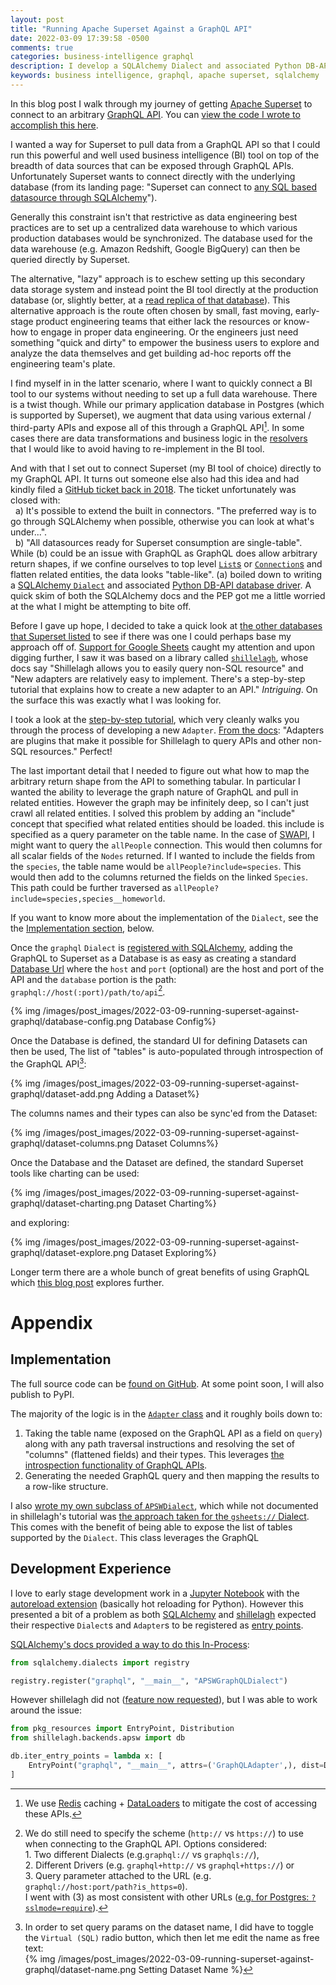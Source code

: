 ```yaml
---
layout: post
title: "Running Apache Superset Against a GraphQL API"
date: 2022-03-09 17:39:58 -0500
comments: true
categories: business-intelligence graphql
description: I develop a SQLAlchemy Dialect and associated Python DB-API database driver that allows Apache Superset to query data from GraphQL API.
keywords: business intelligence, graphql, apache superset, sqlalchemy
---
```

In this blog post I walk through my journey of getting [Apache Superset](https://superset.apache.org/) to connect to an arbitrary [GraphQL API](https://graphql.org/). You can [view the code I wrote to accomplish this here](https://github.com/cancan101/graphql-db-api).
<!-- more -->

I wanted a way for Superset to pull data from a GraphQL API so that I could run this powerful and well used business intelligence (BI) tool on top of the breadth of data sources that can be exposed through GraphQL APIs. Unfortunately Superset wants to connect directly with the underlying database (from its landing page: "Superset can connect to [any SQL based datasource through SQLAlchemy](https://superset.apache.org/docs/databases/installing-database-drivers/)").

Generally this constraint isn't that restrictive as data engineering best practices are to set up a centralized data warehouse to which various production databases would be synchronized. The database used for the data warehouse (e.g. Amazon Redshift, Google BigQuery) can then be queried directly by Superset.

The alternative, "lazy" approach is to eschew setting up this secondary data storage system and instead point the BI tool directly at the production database (or, slightly better, at a [read replica of that database](https://docs.aws.amazon.com/AmazonRDS/latest/UserGuide/USER_ReadRepl.html)). This alternative approach is the route often chosen by small, fast moving, early-stage product engineering teams that either lack the resources or know-how to engage in proper data engineering. Or the engineers just need something "quick and dirty" to empower the business users to explore and analyze the data themselves and get building ad-hoc reports off the engineering team's plate.

I find myself in in the latter scenario, where I want to quickly connect a BI tool to our systems without needing to set up a full data warehouse. There is a twist though. While our primary application database in Postgres (which is supported by Superset), we augment that data using various external / third-party APIs and expose all of this through a GraphQL API[^cache-etc]. In some cases there are data transformations and business logic in the [resolvers](https://graphql.org/learn/execution/#root-fields-resolvers) that I would like to avoid having to re-implement in the BI tool.

[^cache-etc]: We use [Redis](https://redis.io/) caching + [DataLoaders](https://github.com/graphql/dataloader) to mitigate the cost of accessing these APIs.

And with that I set out to connect Superset (my BI tool of choice) directly to my GraphQL API. It turns out someone else also had this idea and had kindly filed a [GitHub ticket back in 2018](https://github.com/apache/superset/issues/5389). The ticket unfortunately was closed with:<br>
&nbsp;&nbsp;a) It's possible to extend the built in connectors. "The preferred way is to go through SQLAlchemy when possible, otherwise you can look at what's under...".<br>
&nbsp;&nbsp;b) "All datasources ready for Superset consumption are single-table".<br>
While (b) could be an issue with GraphQL as GraphQL does allow arbitrary return shapes, if we confine ourselves to top level [`List`s](https://graphql.org/learn/schema/#lists-and-non-null) or [`Connection`s](https://relay.dev/graphql/connections.htm) and flatten related entities, the data looks "table-like". (a) boiled down to writing a [SQLAlchemy `Dialect`](https://docs.sqlalchemy.org/en/14/core/engines.html) and associated [Python DB-API database driver](https://www.python.org/dev/peps/pep-0249/). A quick skim of both the SQLAlchemy docs and the PEP got me a little worried at the what I might be attempting to bite off.

Before I gave up hope, I decided to take a quick look at [the other databases that Superset listed](https://superset.apache.org/docs/databases/installing-database-drivers/) to see if there was one I could perhaps base my approach off of. [Support for Google Sheets](https://superset.apache.org/docs/databases/google-sheets) caught my attention and upon digging further, I saw it was based on a library called [`shillelagh`](https://github.com/betodealmeida/shillelagh), whose docs say "Shillelagh allows you to easily query non-SQL resource" and "New adapters are relatively easy to implement. There's a step-by-step tutorial that explains how to create a new adapter to an API." _Intriguing_. On the surface this was exactly what I was looking for.

I took a look at the [step-by-step tutorial](https://shillelagh.readthedocs.io/en/latest/development.html), which very cleanly walks you through the process of developing a new `Adapter`. [From the docs](https://shillelagh.readthedocs.io/en/latest/adapters.html): "Adapters are plugins that make it possible for Shillelagh to query APIs and other non-SQL resources." Perfect!

The last important detail that I needed to figure out what how to map the arbitrary return shape from the API to something tabular. In particular I wanted the ability to leverage the graph nature of GraphQL and pull in related entities. However the graph may be infinitely deep, so I can't just crawl all related entities. I solved this problem by adding an "include" concept that specified what related entities should be loaded. this include is specified as a query parameter on the table name. In the case of [SWAPI](https://graphql.org/swapi-graphql), I might want to query the `allPeople` connection. This would then columns for all scalar fields of the `Nodes` returned. If I wanted to include the fields from the `species`, the table name would be `allPeople?include=species`. This would then add to the columns returned the fields on the linked `Species`. This path could be further traversed as `allPeople?include=species,species__homeworld`.

If you want to know more about the implementation of the `Dialect`, see the the [Implementation section](#Implementation), below.

Once the `graphql` `Dialect` is [registered with SQLAlchemy](https://superset.apache.org/docs/databases/docker-add-drivers), adding the GraphQL to Superset as a Database is as easy as creating a standard [Database Url](https://docs.sqlalchemy.org/en/14/core/engines.html#database-urls) where the `host` and `port` (optional) are the host and port of the API and the `database` portion is the path: `graphql://host(:port)/path/to/api`[^http].

{% img /images/post_images/2022-03-09-running-superset-against-graphql/database-config.png Database Config%}

[^http]: We do still need to specify the scheme (`http://` vs `https://`) to use when connecting to the GraphQL API. Options considered: <br>1. Two different Dialects (e.g.`graphql://` vs `graphqls://`), <br>2. Different Drivers (e.g. `graphql+http://` vs `graphql+https://`) or <br>3. Query parameter attached to the URL (e.g. `graphql://host:port/path?is_https=0`). <br>I went with (3) as most consistent with other URLs ([e.g. for Postgres: `?sslmode=require`](https://jdbc.postgresql.org/documentation/head/ssl-client.html)).


Once the Database is defined, the standard UI for defining Datasets can then be used, The list of "tables" is auto-populated through introspection of the GraphQL API[^dataset-name]:

{% img /images/post_images/2022-03-09-running-superset-against-graphql/dataset-add.png Adding a Dataset%}

[^dataset-name]: In order to set query params on the dataset name, I did have to toggle the `Virtual (SQL)` radio button, which then let me edit the name as free text:<br>{% img /images/post_images/2022-03-09-running-superset-against-graphql/dataset-name.png Setting Dataset Name %}

The columns names and their types can also be sync'ed from the Dataset:

{% img /images/post_images/2022-03-09-running-superset-against-graphql/dataset-columns.png Dataset Columns%}

Once the Database and the Dataset are defined, the standard Superset tools like charting can be used:

{% img /images/post_images/2022-03-09-running-superset-against-graphql/dataset-charting.png Dataset Charting%}

and exploring:

{% img /images/post_images/2022-03-09-running-superset-against-graphql/dataset-explore.png Dataset Exploring%}

Longer term there are a whole bunch of great benefits of using GraphQL which [this blog post](https://www.sspaeti.com/blog/analytics-api-with-graphql-the-next-level-of-data-engineering/) explores further.

# Appendix
## Implementation<a name="Implementation"></a>
The full source code can be [found on GitHub](https://github.com/cancan101/graphql-db-api). At some point soon, I will also publish to PyPI.

The majority of the logic is in the [`Adapter` class](https://github.com/cancan101/graphql-db-api/blob/main/graphqldb/adapter.py) and it roughly boils down to:<br>
1. Taking the table name (exposed on the GraphQL API as a field on `query`) along with any path traversal instructions and resolving the set of "columns" (flattened fields) and their types. This leverages [the introspection functionality of GraphQL APIs](https://graphql.org/learn/introspection/).<br>
2. Generating the needed GraphQL query and then mapping the results to a row-like structure.

I also [wrote my own subclass of `APSWDialect`](https://github.com/cancan101/graphql-db-api/blob/main/graphqldb/dialect.py), which while not documented in shillelagh's tutorial was [the approach taken for the `gsheets://` Dialect](https://github.com/betodealmeida/shillelagh/blob/a427de0b2d1ac27402d70b8a2ae69468f1f3dcad/src/shillelagh/backends/apsw/dialects/gsheets.py). This comes with the benefit of being able to expose the list of tables supported by the `Dialect`. This class leverages the GraphQL


## Development Experience
I love to early stage development work in a [Jupyter Notebook](https://jupyter.org/) with the [autoreload extension](https://ipython.readthedocs.io/en/stable/config/extensions/autoreload.html) (basically hot reloading for Python). However this presented a bit of a problem as both [SQLAlchemy](https://docs.sqlalchemy.org/en/14/core/connections.html#registering-new-dialects) and [shillelagh](https://shillelagh.readthedocs.io/en/latest/development.html#informing-shillelagh-of-our-class) expected their respective `Dialect`s and `Adapter`s to be registered as [entry points](https://packaging.python.org/en/latest/specifications/entry-points/).

[SQLAlchemy's docs provided a way to do this In-Process](https://docs.sqlalchemy.org/en/14/core/connections.html#registering-dialects-in-process):
```python
from sqlalchemy.dialects import registry

registry.register("graphql", "__main__", "APSWGraphQLDialect")
```

However shillelagh did not ([feature now requested](https://github.com/betodealmeida/shillelagh/issues/181)), but I was able to work around the issue:
```python
from pkg_resources import EntryPoint, Distribution
from shillelagh.backends.apsw import db

db.iter_entry_points = lambda x: [
    EntryPoint("graphql", "__main__", attrs=('GraphQLAdapter',), dist=Distribution())
]
```
